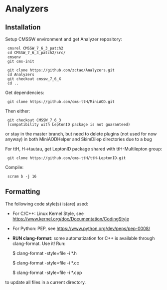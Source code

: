 # Analyzers

## Installation

Setup CMSSW environment and get Analyzer repository:

	 cmsrel CMSSW_7_6_3_patch2
     cd CMSSW_7_6_3_patch2/src/
     cmsenv
     git cms-init

     git clone https://github.com/zctao/Analyzers.git
	 cd Analyzers
   	 git checkout cmssw_7_6_X
   	 cd ..

Get dependencies:

	 git clone https://github.com/cms-ttH/MiniAOD.git

Then either:

	 git checkout CMSSW_7_6_3
	 (compatibility with LeptonID package is not guaranteed)

or stay in the master branch, but need to delete plugins (not used for now anyway) in both MiniAODHelper and SkimDilep directories due to a bug

For ttH, H->tautau, get LeptonID package shared with ttH-Multilepton group:

	 git clone https://github.com/cms-ttH/ttH-LeptonID.git

Compile:

     scram b -j 16

## Formatting

The following code style(s) is(are) used:

* For C/C++: Linux Kernel Style, see
https://www.kernel.org/doc/Documentation/CodingStyle

* For Python: PEP, see https://www.python.org/dev/peps/pep-0008/

* **RUN clang-format**: some automatization for C++ is available through
clang-format. Use it! Run:

	$ clang-format -style=file -i *.h

	$ clang-format -style=file -i *.cc

	$ clang-format -style=file -i *.cpp

to update all files in a current directory.